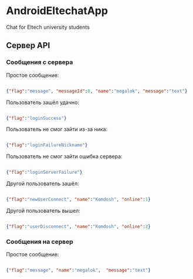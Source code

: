 # AndroidEltechatApp
Chat for Eltech university students 


## Сервер API
### Сообщения с сервера 

Простое сообщение: 
```JSON

{"flag":"message", "messageId":0, "name":"megalok", "message":"text"}
```

Пользователь зашёл удачно:

```JSON

{"flag":"loginSuccess"}
```

Пользователь не смог зайти из-за ника:

```JSON

{"flag":"loginFailureNickname"}
```

Пользователь не смог зайти ошибка сервера:

```JSON

{"flag":"loginServerFailure"}
```

Другой пользователь зашёл:

```JSON

{"flag":"newUserConnect", "name":"Komdosh", "online":1}
```

Другой пользователь вышел:

```JSON

{"flag":"userDisconnect", "name":"Komdosh", "online":2}
```

### Сообщения на сервер 
Простое сообщение: 

```JSON

{"flag":"message", "name":"megalok",  "message":"text"} 
```
